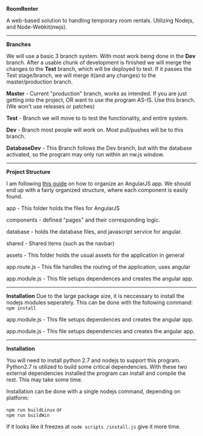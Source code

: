 **RoomRenter**

A web-based solution to handling temporary room rentals.
Utilizing Nodejs, and Node-Webkit(nwjs).

---
**Branches**

We will use a basic 3 branch system. With most work being done in the
**Dev** branch. After a usable chunk of development is finished we will merge
the changes to the **Test** branch, which will be deployed to test.
If it passes the Test stage/branch, we will merge it(and any changes) to
the master/production branch.

**Master** - Current "production" branch, works as intended. If you are just
getting into the project, OR want to use the program AS-IS. Use this
branch. (We won't use releases or patches)

**Test** - Branch we will move to to test the functionality, and entire
system.

**Dev** - Branch most people will work on. Most pull/pushes will be to
this branch.

**DatabaseDev** - This Branch follows the Dev branch, but with the database
activated, so the program may only run within an nw.js window.

---
**Project Structure**

I am following [this guide](https://scotch.io/tutorials/angularjs-best-practices-directory-structure) on how to organize an AngularJS app.
We should end up with a fairly organized structure, where each component
is easily found.

app - This folder holds the files for AngularJS

  components - defined "pages" and their corresponding logic.

  database - holds the database files, and javascript service for angular.

  shared - Shared items (such as the navbar)

assets - This folder holds the usual assets for the application in general

app.route.js - This file handles the routing of the application, uses angular

app.module.js - This file setups dependences and creates the angular app.

---
**Installation**
Due to the large package size, it is neccessary to install the nodejs 
modules seperately. This can be done with the following command:
`npm install`


app.module.js - This file setups dependences and creates the angular app.

app.module.js - This file setups dependencies and creates the angular app.


---
**Installation**

You will need to install python 2.7 and nodejs to support this program. Python2.7 is utilized to build 
some critical dependencies. With these two external dependencies installed the program can
install and compile the rest. This may take some time.

Installation can be done with a single nodejs command, depending on platform:

`npm run buildLinux`
or  
`npm run buildWin`


If it looks like it freezes at `node scripts /install.js` give it more time.
